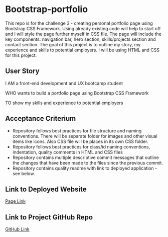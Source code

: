# Bootstrap-portfolio

This repo is for the challenge 3 - creating personal portfolio page using Bootstrap CSS Framework. Using already existing code will help to start off and I will style the page further myself in CSS file. The page will include the key components: navigation bar, hero section, skills/projects section and contact section. The goal of this project is to outline my story, my experience and skills to potential employers. I will be using HTML and CSS for this project. 

## User Story

I AM a front-end development and UX bootcamp student

WHO wants to build a portfolio page using Bootstrap CSS Framework

TO show my skills and experience to potential employers

## Acceptance Criterium

- Repository follows best practices for file structure and naming conventions. There will be separate folder for images and other visual items like icons. Also CSS file will be places in its own CSS folder.
- Repository follows best practices for class/id naming conventions, indentation, quality comments in HTML and CSS files
- Repository contains multiple descriptive commit messages that outline the changes that have been made to the files since the previous commit.
- Repository contains quality readme with link to deployed application - see below.


## Link to Deployed Website

[Page Link](https://ladycosy.github.io/Bootstrap-portfolio/)

## Link to Project GitHub Repo

[GitHub Link](https://github.com/ladycosy/Bootstrap-portfolio.git)
